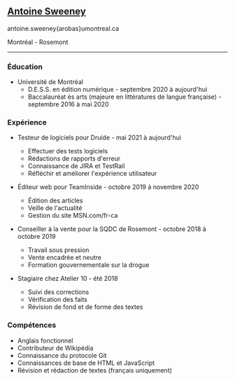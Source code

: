 ## [Antoine Sweeney](https://www.antoinesweeney.com/)
antoine.sweeney{arobas}umontreal.ca

Montréal - Rosemont

***

### Éducation

- Université de Montréal
  - D.E.S.S. en édition numérique - septembre 2020 à aujourd'hui
  - Baccalauréat ès arts (majeure en littératures de langue française) - septembre 2016 à mai 2020


### Expérience

- Testeur de logiciels pour Druide - mai 2021 à aujourd'hui

  - Effectuer des tests logiciels
  - Rédactions de rapports d'erreur
  - Connaissance de JIRA et TestRail
  - Réfléchir et améliorer l'expérience utilisateur


- Éditeur web pour TeamInside - octobre 2019 à novembre 2020

  - Édition des articles
  - Veille de l'actualité
  - Gestion du site MSN.com/fr-ca


- Conseiller à la vente pour la SQDC de Rosemont - octobre 2018 à octobre 2019

  - Travail sous pression
  - Vente encadrée et neutre
  - Formation gouvernementale sur la drogue


- Stagiaire chez Atelier 10 - été 2018

   - Suivi des corrections
   - Vérification des faits 
   - Révision de fond et de forme des textes


### Compétences

- Anglais fonctionnel
- Contributeur de Wikipédia
- Connaissance du protocole Git
- Connaissances de base de HTML et JavaScript
- Révision et rédaction de textes (français uniquement)
